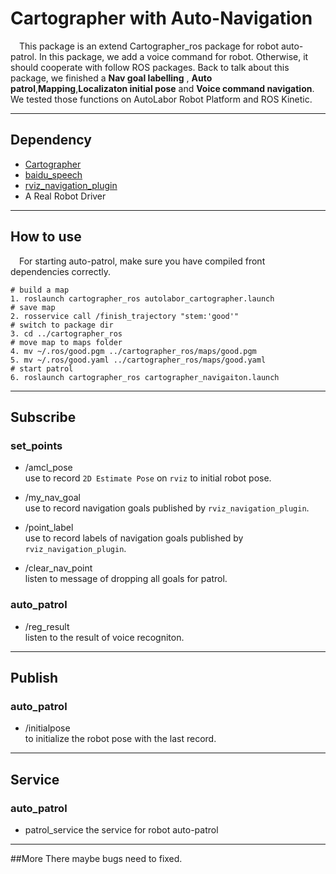 # Cartographer with Auto-Navigation

&emsp;This package is an extend Cartographer_ros package for robot auto-patrol. 
In this package, we add a voice command for robot. Otherwise, it should cooperate
with follow ROS packages. Back to talk about this package, we finished a **Nav goal labelling**
, **Auto patrol**,**Mapping**,**Localizaton initial pose** and **Voice command navigation**. We tested those functions on AutoLabor Robot Platform and ROS Kinetic.

---------
## Dependency
- [Cartographer](https://github.com/googlecartographer/cartographer)
- [baidu_speech](https://github.com/Miaowaaaa/baidu_speech)
- [rviz_navigation_plugin](https://github.com/Miaowaaaa/rviz_navigation_plugin)
- A Real Robot Driver
-----
## How to use
&emsp;For starting auto-patrol, make sure you have compiled front dependencies correctly.

```
# build a map
1. roslaunch cartographer_ros autolabor_cartographer.launch
# save map
2. rosservice call /finish_trajectory "stem:'good'"
# switch to package dir
3. cd ../cartographer_ros
# move map to maps folder
4. mv ~/.ros/good.pgm ../cartographer_ros/maps/good.pgm 
5. mv ~/.ros/good.yaml ../cartographer_ros/maps/good.yaml
# start patrol
6. roslaunch cartographer_ros cartographer_navigaiton.launch
```
------
## Subscribe

### set_points
- /amcl_pose   
use to record `2D Estimate Pose` on `rviz` to initial robot pose.

- /my_nav_goal  
use to record navigation goals published by `rviz_navigation_plugin`.

- /point_label  
use to record labels of navigation goals published by `rviz_navigation_plugin`.

- /clear_nav_point  
listen to message of dropping all goals for patrol.

### auto_patrol
- /reg_result  
listen to the result of voice recogniton.
----
## Publish
### auto_patrol
- /initialpose  
to initialize the robot pose with the last record.
----
## Service
### auto_patrol
- patrol_service
the service for robot auto-patrol
----

##More
There maybe bugs need to fixed.
